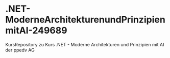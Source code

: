 # .NET-ModerneArchitekturenundPrinzipienmitAI-249689
KursRepository zu Kurs .NET - Moderne Architekturen und Prinzipien mit AI der ppedv AG
